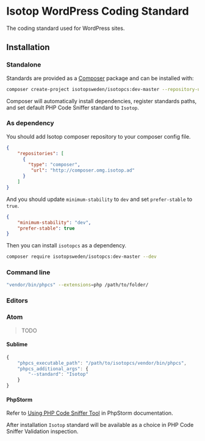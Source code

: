 # Isotop WordPress Coding Standard

The coding standard used for WordPress sites.

## Installation

### Standalone

Standards are provided as a [Composer](http://getcomposer.org) package and can be installed with:

```bash
composer create-project isotopsweden/isotopcs:dev-master --repository-url http://composer.omg.isotop.ad
```

Composer will automatically install dependencies, register standards paths, and set default PHP Code Sniffer standard to `Isotop`.

### As dependency

You should add Isotop composer repository to your composer config file.

```json
{
    "repositories": [
      {
        "type": "composer",
         "url": "http://composer.omg.isotop.ad"
      }
    ]
}
```

And you should update `minimum-stability` to `dev` and set `prefer-stable` to `true`.

```json
{
    "minimum-stability": "dev",
    "prefer-stable": true
}
```

Then you can install `isotopcs` as a dependency.

```bash
composer require isotopsweden/isotopcs:dev-master --dev
```

### Command line

```bash
"vendor/bin/phpcs" --extensions=php /path/to/folder/
```

### Editors

### Atom

> TODO

#### Sublime

```javascript
{
    "phpcs_executable_path": "/path/to/isotopcs/vendor/bin/phpcs",
    "phpcs_additional_args": {
        "--standard": "Isotop"
    }
}
```

#### PhpStorm

Refer to [Using PHP Code Sniffer Tool](https://www.jetbrains.com/phpstorm/help/using-php-code-sniffer-tool.html) in PhpStorm documentation.

After installation `Isotop` standard will be available as a choice in PHP Code Sniffer Validation inspection.
